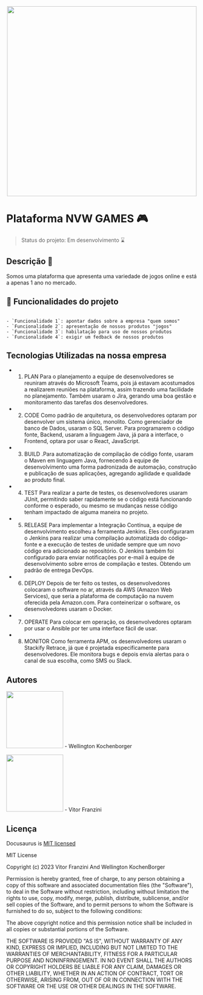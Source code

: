 <div align="center">
<img src="https://user-images.githubusercontent.com/129353206/228724181-5ae2ccf0-c8cf-4256-8093-36a2eabcad74.jpg" width="500px" />
</div>

# Plataforma NVW GAMES 🎮


> Status do projeto: Em desenvolvimento ⌛


## Descrição 📝

Somos uma plataforma que apresenta uma variedade de jogos online e está a apenas 1 ano no mercado.




## :hammer: Funcionalidades do projeto

```

- `Funcionalidade 1`: apontar dados sobre a empresa "quem somos"
- `Funcionalidade 2`: apresentação de nossos produtos "jogos"
- `Funcionalidade 3`: habilatação para uso de nossos produtos
- `Funcionalidade 4`: exigir um fedback de nossos produtos
```

## Tecnologias Utilizadas na nossa empresa

- 1. PLAN
  Para o planejamento a equipe de desenvolvedores se reuniram através do Microsoft Teams, pois já estavam acostumados a realizarem reuniões na plataforma, assim trazendo uma facilidade no planejamento. Também usaram o Jira, gerando uma boa gestão e monitoramento das tarefas dos desenvolvedores.

- 2. CODE
 Como padrão de arquitetura, os desenvolvedores optaram por desenvolver um sistema único, monolito. Como gerenciador de banco de Dados, usaram o SQL Server. Para programarem o código fonte, Backend, usaram a linguagem Java, já para a interface, o Frontend, optara por usar o React, JavaScript.

- 3. BUILD
.Para automatização de compilação de código fonte, usaram o Maven em linguagem Java, fornecendo à equipe de desenvolvimento uma forma padronizada de automação, construção e publicação de suas aplicações, agregando agilidade e qualidade ao produto final.

- 4. TEST
 Para realizar a parte de testes, os desenvolvedores usaram JUnit, permitindo saber rapidamente se o código está funcionando conforme o esperado, ou mesmo se mudanças nesse código tenham impactado de alguma maneira no projeto.

- 5. RELEASE
  Para implementar a Integração Contínua, a equipe de desenvolvimento escolheu a ferramenta Jenkins. Eles configuraram o Jenkins para realizar uma compilação automatizada do código-fonte e a execução de testes de unidade sempre que um novo código era adicionado ao repositório. O Jenkins também foi configurado para enviar notificações por e-mail à equipe de desenvolvimento sobre erros de compilação e testes.    Obtendo um padrão de entrega DevOps.

- 6. DEPLOY
 Depois de ter feito os testes, os desenvolvedores colocaram o software no ar, através da AWS (Amazon Web Services), que seria a plataforma de computação na nuvem oferecida pela Amazon.com. Para conteinerizar o software, os desenvolvedores usaram o Docker.

- 7. OPERATE
  Para colocar em operação, os desenvolvedores optaram por usar o Ansible por ter uma interface fácil de usar.

- 8. MONITOR
  Como ferramenta APM, os desenvolvedores usaram o Stackify Retrace, já que é projetada especificamente para desenvolvedores. Ele monitora bugs e depois envia alertas para o canal de sua escolha, como SMS ou Slack.








## Autores

<img src="https://user-images.githubusercontent.com/129353206/228728912-12c8b403-fde1-4a06-bff2-dec19c21da83.jpg" width="150px" /> - Wellington Kochenborger

<img src="https://user-images.githubusercontent.com/129353206/228728970-060bbe6c-a34b-4ece-85aa-8afec051b1e7.jpg" width="150px" /> - Vitor Franzini


















## Licença 
Docusaurus is [MIT licensed](./LICENSE)

MIT License

Copyright (c) 2023 Vitor Franzini And Wellington KochenBorger

Permission is hereby granted, free of charge, to any person obtaining a copy
of this software and associated documentation files (the "Software"), to deal
in the Software without restriction, including without limitation the rights
to use, copy, modify, merge, publish, distribute, sublicense, and/or sell
copies of the Software, and to permit persons to whom the Software is
furnished to do so, subject to the following conditions:

The above copyright notice and this permission notice shall be included in all
copies or substantial portions of the Software.

THE SOFTWARE IS PROVIDED "AS IS", WITHOUT WARRANTY OF ANY KIND, EXPRESS OR
IMPLIED, INCLUDING BUT NOT LIMITED TO THE WARRANTIES OF MERCHANTABILITY,
FITNESS FOR A PARTICULAR PURPOSE AND NONINFRINGEMENT. IN NO EVENT SHALL THE
AUTHORS OR COPYRIGHT HOLDERS BE LIABLE FOR ANY CLAIM, DAMAGES OR OTHER
LIABILITY, WHETHER IN AN ACTION OF CONTRACT, TORT OR OTHERWISE, ARISING FROM,
OUT OF OR IN CONNECTION WITH THE SOFTWARE OR THE USE OR OTHER DEALINGS IN THE
SOFTWARE.


